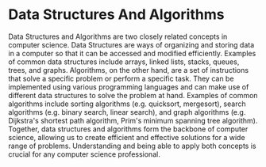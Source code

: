 # Data Structures And Algorithms
Data Structures and Algorithms are two closely related concepts in computer science.
Data Structures are ways of organizing and storing data in a computer so that it can be accessed and modified efficiently. Examples of common data structures include arrays, linked lists, stacks, queues, trees, and graphs.
Algorithms, on the other hand, are a set of instructions that solve a specific problem or perform a specific task. They can be implemented using various programming languages and can make use of different data structures to solve the problem at hand. Examples of common algorithms include sorting algorithms (e.g. quicksort, mergesort), search algorithms (e.g. binary search, linear search), and graph algorithms (e.g. Dijkstra's shortest path algorithm, Prim's minimum spanning tree algorithm).
Together, data structures and algorithms form the backbone of computer science, allowing us to create efficient and effective solutions for a wide range of problems. Understanding and being able to apply both concepts is crucial for any computer science professional.
